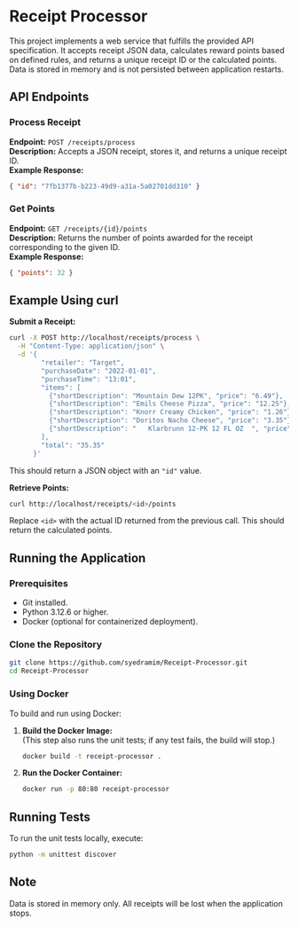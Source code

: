 # Receipt Processor

This project implements a web service that fulfills the provided API specification. It accepts receipt JSON data, calculates reward points based on defined rules, and returns a unique receipt ID or the calculated points. Data is stored in memory and is not persisted between application restarts.

## API Endpoints

### Process Receipt
**Endpoint:** `POST /receipts/process`  
**Description:** Accepts a JSON receipt, stores it, and returns a unique receipt ID.  
**Example Response:**
```json
{ "id": "7fb1377b-b223-49d9-a31a-5a02701dd310" }
```

### Get Points
**Endpoint:** `GET /receipts/{id}/points`  
**Description:** Returns the number of points awarded for the receipt corresponding to the given ID.  
**Example Response:**
```json
{ "points": 32 }
```

## Example Using curl

**Submit a Receipt:**
```bash
curl -X POST http://localhost/receipts/process \
  -H "Content-Type: application/json" \
  -d '{
        "retailer": "Target",
        "purchaseDate": "2022-01-01",
        "purchaseTime": "13:01",
        "items": [
          {"shortDescription": "Mountain Dew 12PK", "price": "6.49"},
          {"shortDescription": "Emils Cheese Pizza", "price": "12.25"},
          {"shortDescription": "Knorr Creamy Chicken", "price": "1.26"},
          {"shortDescription": "Doritos Nacho Cheese", "price": "3.35"},
          {"shortDescription": "   Klarbrunn 12-PK 12 FL OZ  ", "price": "12.00"}
        ],
        "total": "35.35"
      }'
```
This should return a JSON object with an `"id"` value.

**Retrieve Points:**
```bash
curl http://localhost/receipts/<id>/points
```
Replace `<id>` with the actual ID returned from the previous call. This should return the calculated points.

## Running the Application

### Prerequisites
- Git installed.
- Python 3.12.6 or higher.
- Docker (optional for containerized deployment).

### Clone the Repository
```bash
git clone https://github.com/syedramim/Receipt-Processor.git
cd Receipt-Processor
```

### Using Docker
To build and run using Docker:
1. **Build the Docker Image:**  
   (This step also runs the unit tests; if any test fails, the build will stop.)
   ```bash
   docker build -t receipt-processor .
   ```
2. **Run the Docker Container:**
   ```bash
   docker run -p 80:80 receipt-processor
   ```

## Running Tests
To run the unit tests locally, execute:
```bash
python -m unittest discover
```

## Note
Data is stored in memory only. All receipts will be lost when the application stops.
